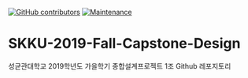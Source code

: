 [![GitHub contributors](https://img.shields.io/github/contributors/Naereen/StrapDown.js.svg)](https://GitHub.com/Naereen/StrapDown.js/graphs/contributors/)
[![Maintenance](https://img.shields.io/badge/Maintained%3F-yes-green.svg)](https://GitHub.com/Naereen/StrapDown.js/graphs/commit-activity)


# SKKU-2019-Fall-Capstone-Design
성균관대학교 2019학년도 가을학기 종합설계프로젝트 1조 Github 레포지토리
